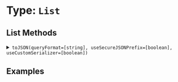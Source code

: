 [comment]: # (Note: This documentation is generated dynamically in the build process.  To modify the contents, change the javadoc on the type class, itself)

# Type: `List`



## List Methods

<details>
<summary><code>toJSON(queryFormat=[string], useSecureJSONPrefix=[boolean], useCustomSerializer=[boolean])</code></summary>

Converts a ColdFusion variable into a JSON (JavaScript Object Notation) string.

Arguments:

| Argument | Type | Required | Default |
|----------|------|----------|---------|
| `queryFormat` | `string` | `false` | `row` |
| `useSecureJSONPrefix` | `boolean` | `false` | `false` |
| `useCustomSerializer` | `boolean` | `false` | `null` |

</details>


## Examples
